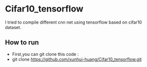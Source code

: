# Cifar10_tensorflow
I tried to compile different cnn net using tensorflow based on cifar10 dataset.
## How to run
- First,you can git clone this code :
- 
    git clone https://github.com/xunhui-huang/Cifar10_tensorflow.git 
